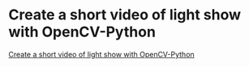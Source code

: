 # Create a short video of light show with OpenCV-Python
[Create a short video of light show with OpenCV-Python](https://aiwithcloud.com/2022/09/15/create_a_short_video_of_light_show_with_opencv_python/)